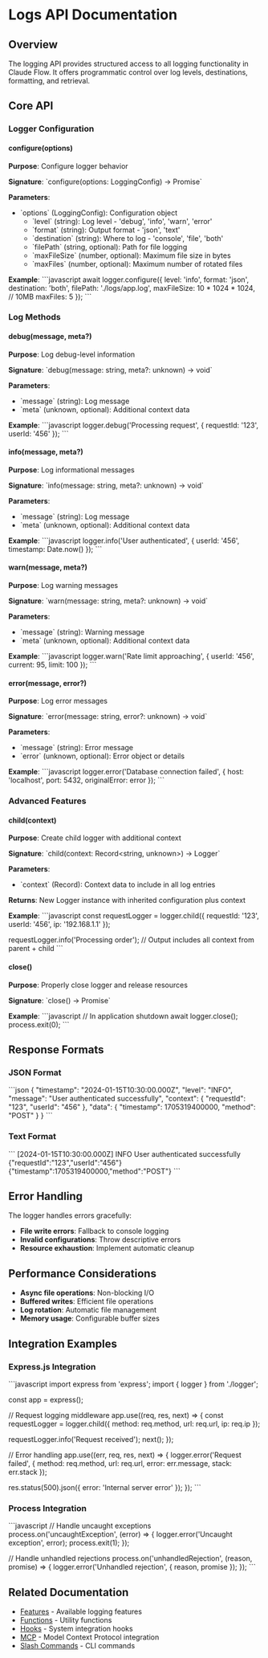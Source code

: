 # Logs API Documentation

## Overview

The logging API provides structured access to all logging functionality in Claude Flow. It offers programmatic control over log levels, destinations, formatting, and retrieval.

## Core API

### Logger Configuration

#### configure(options)

**Purpose**: Configure logger behavior

**Signature**: \`configure(options: LoggingConfig) -> Promise<void>\`

**Parameters**:
- \`options\` (LoggingConfig): Configuration object
  - \`level\` (string): Log level - 'debug', 'info', 'warn', 'error'
  - \`format\` (string): Output format - 'json', 'text'
  - \`destination\` (string): Where to log - 'console', 'file', 'both'
  - \`filePath\` (string, optional): Path for file logging
  - \`maxFileSize\` (number, optional): Maximum file size in bytes
  - \`maxFiles\` (number, optional): Maximum number of rotated files

**Example**:
\`\`\`javascript
await logger.configure({
  level: 'info',
  format: 'json',
  destination: 'both',
  filePath: './logs/app.log',
  maxFileSize: 10 * 1024 * 1024, // 10MB
  maxFiles: 5
});
\`\`\`

### Log Methods

#### debug(message, meta?)

**Purpose**: Log debug-level information

**Signature**: \`debug(message: string, meta?: unknown) -> void\`

**Parameters**:
- \`message\` (string): Log message
- \`meta\` (unknown, optional): Additional context data

**Example**:
\`\`\`javascript
logger.debug('Processing request', { requestId: '123', userId: '456' });
\`\`\`

#### info(message, meta?)

**Purpose**: Log informational messages

**Signature**: \`info(message: string, meta?: unknown) -> void\`

**Parameters**:
- \`message\` (string): Log message
- \`meta\` (unknown, optional): Additional context data

**Example**:
\`\`\`javascript
logger.info('User authenticated', { userId: '456', timestamp: Date.now() });
\`\`\`

#### warn(message, meta?)

**Purpose**: Log warning messages

**Signature**: \`warn(message: string, meta?: unknown) -> void\`

**Parameters**:
- \`message\` (string): Warning message
- \`meta\` (unknown, optional): Additional context data

**Example**:
\`\`\`javascript
logger.warn('Rate limit approaching', { userId: '456', current: 95, limit: 100 });
\`\`\`

#### error(message, error?)

**Purpose**: Log error messages

**Signature**: \`error(message: string, error?: unknown) -> void\`

**Parameters**:
- \`message\` (string): Error message
- \`error\` (unknown, optional): Error object or details

**Example**:
\`\`\`javascript
logger.error('Database connection failed', {
  host: 'localhost',
  port: 5432,
  originalError: error
});
\`\`\`

### Advanced Features

#### child(context)

**Purpose**: Create child logger with additional context

**Signature**: \`child(context: Record<string, unknown>) -> Logger\`

**Parameters**:
- \`context\` (Record): Context data to include in all log entries

**Returns**: New Logger instance with inherited configuration plus context

**Example**:
\`\`\`javascript
const requestLogger = logger.child({
  requestId: '123',
  userId: '456',
  ip: '192.168.1.1'
});

requestLogger.info('Processing order');
// Output includes all context from parent + child
\`\`\`

#### close()

**Purpose**: Properly close logger and release resources

**Signature**: \`close() -> Promise<void>\`

**Example**:
\`\`\`javascript
// In application shutdown
await logger.close();
process.exit(0);
\`\`\`

## Response Formats

### JSON Format
\`\`\`json
{
  "timestamp": "2024-01-15T10:30:00.000Z",
  "level": "INFO",
  "message": "User authenticated successfully",
  "context": {
    "requestId": "123",
    "userId": "456"
  },
  "data": {
    "timestamp": 1705319400000,
    "method": "POST"
  }
}
\`\`\`

### Text Format
\`\`\`
[2024-01-15T10:30:00.000Z] INFO User authenticated successfully {"requestId":"123","userId":"456"} {"timestamp":1705319400000,"method":"POST"}
\`\`\`

## Error Handling

The logger handles errors gracefully:

- **File write errors**: Fallback to console logging
- **Invalid configurations**: Throw descriptive errors
- **Resource exhaustion**: Implement automatic cleanup

## Performance Considerations

- **Async file operations**: Non-blocking I/O
- **Buffered writes**: Efficient file operations
- **Log rotation**: Automatic file management
- **Memory usage**: Configurable buffer sizes

## Integration Examples

### Express.js Integration
\`\`\`javascript
import express from 'express';
import { logger } from './logger';

const app = express();

// Request logging middleware
app.use((req, res, next) => {
  const requestLogger = logger.child({
    method: req.method,
    url: req.url,
    ip: req.ip
  });

  requestLogger.info('Request received');
  next();
});

// Error handling
app.use((err, req, res, next) => {
  logger.error('Request failed', {
    method: req.method,
    url: req.url,
    error: err.message,
    stack: err.stack
  });

  res.status(500).json({ error: 'Internal server error' });
});
\`\`\`

### Process Integration
\`\`\`javascript
// Handle uncaught exceptions
process.on('uncaughtException', (error) => {
  logger.error('Uncaught exception', error);
  process.exit(1);
});

// Handle unhandled rejections
process.on('unhandledRejection', (reason, promise) => {
  logger.error('Unhandled rejection', { reason, promise });
});
\`\`\`

## Related Documentation

- [Features](./logs-features.md) - Available logging features
- [Functions](./logs-functions.md) - Utility functions
- [Hooks](./logs-hooks.md) - System integration hooks
- [MCP](./logs-mcp.md) - Model Context Protocol integration
- [Slash Commands](./logs-slash-commands.md) - CLI commands